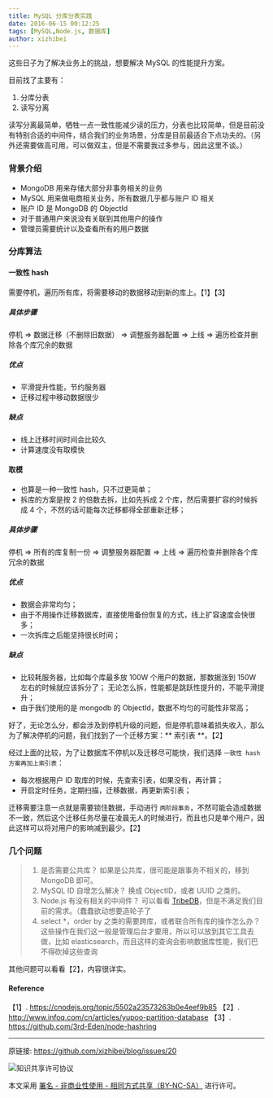 ```yaml
---
title: MySQL 分库分表实践
date: 2016-06-15 00:12:25
tags: [MySQL,Node.js, 数据库]
author: xizhibei
---
```

这些日子为了解决业务上的挑战，想要解决 MySQL 的性能提升方案。

目前找了主要有：
1. 分库分表
2. 读写分离

读写分离最简单，牺牲一点一致性能减少读的压力，分表也比较简单，但是目前没有特别合适的中间件，结合我们的业务场景，分库是目前最适合下点功夫的。（另外还需要做高可用，可以做双主，但是不需要我过多参与，因此这里不谈。）
### 背景介绍
- MongoDB 用来存储大部分非事务相关的业务
- MySQL 用来做电商相关业务，所有数据几乎都与账户 ID 相关
- 账户 ID 是 MongoDB 的 ObjectId
- 对于普通用户来说没有关联到其他用户的操作
- 管理员需要统计以及查看所有的用户数据
### 分库算法
#### 一致性 hash

需要停机，遍历所有库，将需要移动的数据移动到新的库上。【1】【3】
##### 具体步骤

停机 => 数据迁移（不删除旧数据） => 调整服务器配置 => 上线 => 遍历检查并删除各个库冗余的数据
##### 优点
- 平滑提升性能，节约服务器
- 迁移过程中移动数据很少
##### 缺点
- 线上迁移时间时间会比较久
- 计算速度没有取模快
#### 取模
- 也算是一种一致性 hash，只不过更简单；
- 拆库的方案是按 2 的倍数去拆，比如先拆成 2 个库，然后需要扩容的时候拆成 4 个，不然的话可能每次迁移都得全部重新迁移；
##### 具体步骤

停机 => 所有的库复制一份 => 调整服务器配置 => 上线 => 遍历检查并删除各个库冗余的数据
##### 优点
- 数据会非常均匀；
- 由于不用操作迁移数据库，直接使用备份恢复的方式，线上扩容速度会快很多；
- 一次拆库之后能坚持很长时间；
##### 缺点
- 比较耗服务器，比如每个库最多放 100W 个用户的数据，那数据涨到 150W 左右的时候就应该拆分了；
  无论怎么拆，性能都是跳跃性提升的，不能平滑提升；
- 由于我们使用的是 mongodb 的 ObjectId，数据不均匀的可能性非常高；

好了，无论怎么分，都会涉及到停机升级的问题，但是停机意味着损失收入，那么为了解决停机的问题，我们找到了一个迁移方案：** 索引表 **。【2】

经过上面的比较，为了让数据库不停机以及迁移尽可能快，我们选择 ` 一致性 hash 方案再加上索引表 `：
- 每次根据用户 ID 取库的时候，先查索引表，如果没有，再计算；
- 开启定时任务，定期扫描，迁移数据，再更新索引表；

迁移需要注意一点就是需要锁住数据，手动进行 ` 两阶段事务 `，不然可能会造成数据不一致，然后这个迁移任务尽量在凌晨无人的时候进行，而且也只是单个用户，因此这样可以将对用户的影响减到最少。【2】
### 几个问题

> 1. 是否需要公共库？
>    如果是公共库，很可能是跟事务不相关的，移到 MongoDB 即可。
> 2. MySQL ID 自增怎么解决？
>    换成 ObjectID，或者 UUID 之类的。
> 3. Node.js 有没有相关的中间件？
>    可以看看 [TribeDB](http://jojoin.github.io/TribeDB/)，但是不满足我们目前的需求。（蠢蠢欲动想要造轮子了
> 4. select *，order by 之类的需要跨库，或者联合所有库的操作怎么办？
>    这些操作在我们这一般是管理后台才要用，所以可以放到其它工具去做，比如 elasticsearch，而且这样的查询会影响数据库性能，我们巴不得砍掉这些查询

其他问题可以看看【2】，内容很详实。 
#### Reference

【1】. https://cnodejs.org/topic/5502a23573263b0e4eef9b85
【2】. http://www.infoq.com/cn/articles/yupoo-partition-database
【3】. https://github.com/3rd-Eden/node-hashring


***
原链接: https://github.com/xizhibei/blog/issues/20

![知识共享许可协议](https://i.creativecommons.org/l/by-nc-sa/4.0/88x31.png "署名 - 非商业性使用 - 相同方式共享（BY-NC-SA）")

本文采用 [署名 - 非商业性使用 - 相同方式共享（BY-NC-SA）](https://creativecommons.org/licenses/by-nc-sa/4.0/deed.zh) 进行许可。
